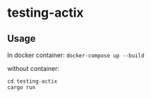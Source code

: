 # testing-actix

## Usage
In docker container:
`docker-compose up --build`

without container:
```
cd testing-actix
cargo run
```
